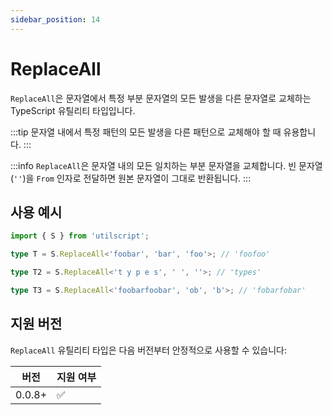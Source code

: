 ```yaml
---
sidebar_position: 14
---
```


# ReplaceAll

`ReplaceAll`은 문자열에서 특정 부분 문자열의 모든 발생을 다른 문자열로 교체하는 TypeScript 유틸리티 타입입니다.

:::tip
문자열 내에서 특정 패턴의 모든 발생을 다른 패턴으로 교체해야 할 때 유용합니다.
:::

:::info
`ReplaceAll`은 문자열 내의 모든 일치하는 부분 문자열을 교체합니다. 빈 문자열(`''`)을 `From` 인자로 전달하면 원본 문자열이 그대로 반환됩니다.
:::

## 사용 예시

```ts
import { S } from 'utilscript';

type T = S.ReplaceAll<'foobar', 'bar', 'foo'>; // 'foofoo'

type T2 = S.ReplaceAll<'t y p e s', ' ', ''>; // 'types'

type T3 = S.ReplaceAll<'foobarfoobar', 'ob', 'b'>; // 'fobarfobar'
```

## 지원 버전

`ReplaceAll` 유틸리티 타입은 다음 버전부터 안정적으로 사용할 수 있습니다:

| 버전   | 지원 여부 |
| ------ | --------- |
| 0.0.8+ | ✅        |
